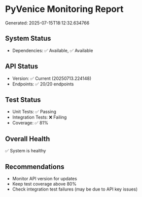 
# PyVenice Monitoring Report
Generated: 2025-07-15T18:12:32.634766

## System Status
- Dependencies: ✅ Available, ✅ Available

## API Status  
- Version: ✅ Current (20250713.224148)
- Endpoints: ✅ 20/20 endpoints

## Test Status
- Unit Tests: ✅ Passing
- Integration Tests: ❌ Failing
- Coverage: ✅ 81%

## Overall Health
✅ System is healthy

## Recommendations
- Monitor API version for updates
- Keep test coverage above 80%
- Check integration test failures (may be due to API key issues)
